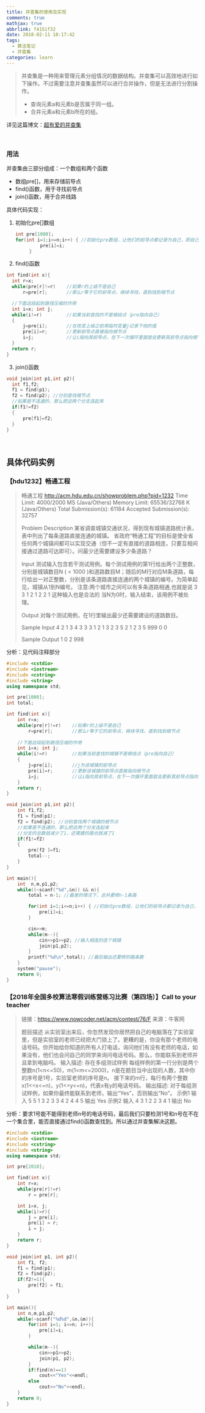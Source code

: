 ```yaml
---
title: 并查集的使用及实现
comments: true
mathjax: true
abbrlink: f4151f32
date: 2018-02-11 18:17:42
tags:
  - 算法笔记
  - 并查集
categories: learn
---
```


> 并查集是一种用来管理元素分组情况的数据结构。并查集可以高效地进行如下操作。不过需要注意并查集虽然可以进行合并操作，但是无法进行分割操作。
>
> * 查询元素a和元素b是否属于同一组。
> * 合并元素a和元素b所在的组。


详见这篇博文：[超有爱的并查集](http://blog.csdn.net/niushuai666/article/details/6662911)

<!--more-->

​          

### 用法
并查集由三部分组成：一个数组和两个函数
 - 数组pre[]，用来存储前导点
 - find()函数，用于寻找前导点
 - join()函数，用于合并线路

具体代码实现：
1. 初始化pre[]数组

   ```c++
   int pre[1000];
   for(int i=1;i<=n;i++) { //初始化pre数组，让他们的前导点都记录为自己，即自己为根节点
   			pre[i]=i; 
   		}
   ```

2. find()函数

  ```c++
  int find(int x){
  	int r=x;
  	while(pre[r]!=r)	//如果r的上级不是自己
  		r=pre[r];		//那么r等于它的前导点，继续寻找，直到找到根节点

  	//下面这段起到路径压缩的作用
  	int i=x; int j;
  	while(i!=r)			//如果当前查找的不是根结点（pre指向自己）
  	{
  		j=pre[i];		//在改变上级之前用临时变量j记录下他的值
  		pre[i]=r;		//更新前导点直接指向根节点
  		i=j;			//让i指向其前导点，在下一次循环里面就会更新其前导点指向根节点
  	}
  	return r;
  }
  ```

3. join()函数

  ```c++
  void join(int p1,int p2){
  	int f1,f2;
  	f1 = find(p1);
  	f2 = find(p2); //分别查找根节点
  	//如果是不连通的，那么把这两个分支连起来
  	if(f1!=f2)
  	{
  		pre[f1]=f2;
  	}
  }
  ```

​           

## 具体代码实例

### 【hdu1232】畅通工程

> 畅通工程
> http://acm.hdu.edu.cn/showproblem.php?pid=1232
> Time Limit: 4000/2000 MS (Java/Others)    Memory Limit: 65536/32768 K (Java/Others)
> Total Submission(s): 61184    Accepted Submission(s): 32757
>
>
> Problem Description
> 某省调查城镇交通状况，得到现有城镇道路统计表，表中列出了每条道路直接连通的城镇。
> 省政府“畅通工程”的目标是使全省任何两个城镇间都可以实现交通（但不一定有直接的道路相连，只要互相间接通过道路可达即可）。问最少还需要建设多少条道路？ 
>
>
> Input
> 测试输入包含若干测试用例。每个测试用例的第1行给出两个正整数，分别是城镇数目N ( < 1000 )和道路数目M；随后的M行对应M条道路，每行给出一对正整数，分别是该条道路直接连通的两个城镇的编号。为简单起见，城镇从1到N编号。 
> 注意:两个城市之间可以有多条道路相通,也就是说
> 3 3
> 1 2
> 1 2
> 2 1
> 这种输入也是合法的
> 当N为0时，输入结束，该用例不被处理。 
>
>
> Output
> 对每个测试用例，在1行里输出最少还需要建设的道路数目。 
>
>
> Sample Input
> 4 2
> 1 3
> 4 3
> 3 3
> 1 2
> 1 3
> 2 3
> 5 2
> 1 2
> 3 5
> 999 0
> 0
>
> Sample Output
> 1
> 0
> 2
> 998
>

分析：见代码注释部分


```c++
#include <cstdio>
#include <iostream>
#include <cstring>
#include <string>
using namespace std;

int pre[1000];
int total;

int find(int x){
	int r=x;
	while(pre[r]!=r)	//如果r的上级不是自己
		r=pre[r];		//那么r等于它的前导点，继续寻找，直到找到根节点
	
	//下面这段起到路径压缩的作用
	int i=x; int j;
	while(i!=r)			//如果当前查找的城镇不是根结点（pre指向自己）
	{
		j=pre[i];		//j为该城镇的前导点
		pre[i]=r;		//更新该城镇的前导点直接指向根节点
		i=j;			//让i指向其前导点，在下一次循环里面就会更新其前导点指向根节点
	}
	return r;
}

void join(int p1,int p2){
	int f1,f2;
	f1 = find(p1);
	f2 = find(p2); //分别查找两个城镇的根节点
	//如果是不连通的，那么把这两个分支连起来
	//分支的总数就减少了1，还需建的路也就减了1
	if(f1!=f2)
	{
		pre[f2 ]=f1;
		total--;
	}
}

int main(){
	int  n,m,p1,p2;
	while((~scanf("%d",&n)) && n){
		total = n-1; //最差的情况下，总共要修n-1条路

		for(int i=1;i<=n;i++) { //初始化pre数组，让他们的前导点都记录为自己，即自己为根节点
			pre[i]=i; 
		}

		cin>>m;
		while(m--){
			cin>>p1>>p2; //输入相连的连个城镇
			join(p1,p2);
		}
		printf("%d\n",total); //最后输出还要修的路条数
	}
	system("pause");
	return 0;
}
```



### 【2018年全国多校算法寒假训练营练习比赛（第四场）】Call to your teacher

> 链接：https://www.nowcoder.net/acm/contest/76/F
> 来源：牛客网
>
> 题目描述 
> 从实验室出来后，你忽然发现你居然把自己的电脑落在了实验室里，但是实验室的老师已经把大门锁上了。更糟的是，你没有那个老师的电话号码。你开始给你知道的所有人打电话，询问他们有没有老师的电话，如果没有，他们也会问自己的同学来询问电话号码。那么，你能联系到老师并且拿到电脑吗。
> 输入描述:
> 存在多组测试样例
> 每组样例的第一行分别是两个整数n(1<n<=50)，m(1<m<=2000)，n是在题目当中出现的人数，其中你的序号是1号，实验室老师的序号是n。
> 接下来的m行，每行有两个整数x(1<=x<=n)，y(1<=y<=n)，代表x有y的电话号码。
> 输出描述:
> 对于每组测试样例，如果你最终能联系到老师，输出“Yes”，否则输出“No”。
> 示例1
> 输入
> 5 5
> 1 3
> 2 3
> 3 4
> 2 4
> 4 5
> 输出
> Yes
> 示例2
> 输入
> 4 3
> 1 2
> 2 3
> 4 1
> 输出
> No

分析：要求1号能不能得到老师n号的电话号码，最后我们只要检测1号和n号在不在一个集合里，能否直接通过find()函数查找到。所以通过并查集解决这题。

```c++
#include <cstdio>
#include <iostream>
#include <cstring>
#include <string>
using namespace std;

int pre[2010];

int find(int x){
	int r=x;
	while(pre[r]!=r)
		r = pre[r];

	int i=x, j;
	while(i!=r){
		j = pre[i];
		pre[i] = r;
		i = j;
	}
	return r;
}

void join(int p1, int p2){
	int f1, f2;
	f1 = find(p1);
	f2 = find(p2);
	if(f2!=1){
		pre[f2] = f1;
	}
}

int main(){
	int n,m,p1,p2;
	while(~scanf("%d%d",&n,&m)){
		for(int i=1; i<=n; i++){
			pre[i]=i;
		}

		while(m--){
			cin>>p1>>p2;
			join(p1, p2);
		}
		if(find(n)==1)
			cout<<"Yes"<<endl;
		else
			cout<<"No"<<endl;
	}
	return 0;
}
```